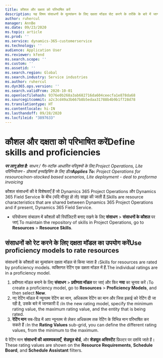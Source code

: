 ```yaml
---
title: कौशल और दक्षता को परिभाषित करें
description: यह विषय संसाधनों के मूल्यांकन के लिए दक्षता मॉडल सेट करने के तरीके के बारे में जानकारी देता है.
author: ruhercul
manager: AnnBe
ms.date: 09/23/2020
ms.topic: article
ms.prod: ''
ms.service: dynamics-365-customerservice
ms.technology: ''
audience: Application User
ms.reviewer: kfend
ms.search.scope: ''
ms.custom: ''
ms.assetid: ''
ms.search.region: Global
ms.search.industry: Service industries
ms.author: ruhercul
ms.dyn365.ops.version: ''
ms.search.validFrom: 2020-10-01
ms.openlocfilehash: 9376e0b268a3ab682716da604ceecfa1e878da68
ms.sourcegitcommit: a2c3cd49a3b667b8b5edaa31788b4b9b1f728d78
ms.translationtype: HT
ms.contentlocale: hi-IN
ms.lasthandoff: 09/28/2020
ms.locfileid: "3897633"
---
```

# <a name="define-skills-and-proficiencies"></a><span data-ttu-id="25a17-103">कौशल और दक्षता को परिभाषित करें</span><span class="sxs-lookup"><span data-stu-id="25a17-103">Define skills and proficiencies</span></span>

<span data-ttu-id="25a17-104">_**पर लागू होता है:** साधन / गैर-स्टॉक आधारित परिदृश्यों के लिए Project Operations, Lite परिनियोजन - प्रोफार्मा इनवॉइसिंग के लिए डील_</span><span class="sxs-lookup"><span data-stu-id="25a17-104">_**Applies To:** Project Operations for resource/non-stocked based scenarios, Lite deployment - deal to proforma invoicing_</span></span>

<span data-ttu-id="25a17-105">कौशल संसाधनों की वे विशेषताएँ हैं जो Dynamics 365 Project Operations और Dynamics 365 Field Service के बीच (यदि मौजूद हो तो) साझा की जाती हैं.</span><span class="sxs-lookup"><span data-stu-id="25a17-105">Skills are resource characteristics that are shared between Dynamics 365 Project Operations and if present, Dynamics 365 Field Service.</span></span> 

- <span data-ttu-id="25a17-106">परियोजना संचालन में कौशलों की रिपॉज़िटरी बनाए रखने के लिए **संसाधन** \> **संसाधनों के कौशल** पर जाएं.</span><span class="sxs-lookup"><span data-stu-id="25a17-106">To maintain the repository of skills in Project Operations, go to **Resources** \> **Resource Skills**.</span></span> 

## <a name="use-proficiency-models-to-rate-resources"></a><span data-ttu-id="25a17-107">संसाधनों को रेट करने के लिए दक्षता मॉडल का उपयोग करें</span><span class="sxs-lookup"><span data-stu-id="25a17-107">Use proficiency models to rate resources</span></span>

<span data-ttu-id="25a17-108">संसाधनों के कौशलों का मूल्यांकन दक्षता मॉडल से किया जाता है।</span><span class="sxs-lookup"><span data-stu-id="25a17-108">Skills for resources are rated by proficiency models.</span></span> <span data-ttu-id="25a17-109">व्यक्तिगत रेटिंग एक दक्षता मॉडल में हैं.</span><span class="sxs-lookup"><span data-stu-id="25a17-109">The individual ratings are in a proficiency model.</span></span> 

1. <span data-ttu-id="25a17-110">प्रवीणता मॉडल बनाने के लिए **संसाधन** \> **प्रवीणता मॉडल** पर जाएं और फिर **नया** का चुनाव करें।</span><span class="sxs-lookup"><span data-stu-id="25a17-110">To create a proficiency model, go to **Resources** \> **Proficiency Models**, and then select **New**.</span></span>
2. <span data-ttu-id="25a17-111">नए रेटिंग मॉडल में न्यूनतम रेटिंग का मान, अधिकतम रेटिंग का मान और जिस इकाई को रेटिंग दी जा रही है, उसके बारे में जानकारी दें।</span><span class="sxs-lookup"><span data-stu-id="25a17-111">In the new rating model, specify the minimum rating value, the maximum rating value, and the entity that is being rated.</span></span>
3. <span data-ttu-id="25a17-112">**रेटिंग मान** सब-ग्रिड में आप न्यूनतम से लेकर अधिकतम तक रेटिंग के विभिन्न मान परिभाषित कर सकते हैं।</span><span class="sxs-lookup"><span data-stu-id="25a17-112">In the **Rating Values** sub-grid, you can define the different rating values, from the minimum to the maximum.</span></span>


<span data-ttu-id="25a17-113">ये रेटिंग मान **संसाधनों की आवश्यकताएँ**, **शेड्यूल बोर्ड**, और **शेड्यूल असिस्टेंट** फ़िल्टर पर दर्शाये जाते हैं।</span><span class="sxs-lookup"><span data-stu-id="25a17-113">These rating values are shown on the **Resource Requirements**, **Schedule Board**, and **Schedule Assistant** filters.</span></span>

